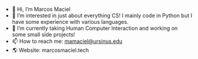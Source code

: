 - 👋 Hi, I’m Marcos Maciel
- 👀 I’m interested in just about everything CS! I mainly code in Python but I have some experience with various languages.
- 🌱 I’m currently taking Human Computer Interaction and working on some small side projects!
- 📫 How to reach me: mamaciel@ursinus.edu
- 🌎 Website: marcosmaciel.tech

<!---
mamaciel/mamaciel is a ✨ special ✨ repository because its `README.md` (this file) appears on your GitHub profile.
You can click the Preview link to take a look at your changes.
--->

